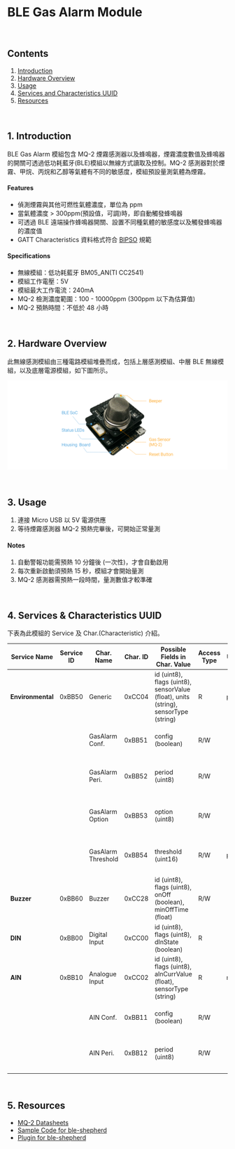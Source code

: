 # BLE Gas Alarm Module

<br />

## Contents  
1. [Introduction](#Introduction)  
2. [Hardware Overview](#HW_Overview)  
3. [Usage](#Usage)  
4. [Services and Characteristics UUID](#Service_Char_UUID)  
5. [Resources](#Resources)  

<a name="Introduction"></a>
<br />
## 1. Introduction  

BLE Gas Alarm 模組包含 MQ-2 煙霧感測器以及蜂鳴器，煙霧濃度數值及蜂鳴器的開關可透過低功耗藍牙(BLE)模組以無線方式讀取及控制。MQ-2 感測器對於煙霧、甲烷、丙烷和乙醇等氣體有不同的敏感度，模組預設量測氣體為煙霧。  

#### Features  
 * 偵測煙霧與其他可燃性氣體濃度，單位為 ppm  
 * 當氣體濃度 > 300ppm(預設值，可調)時，即自動觸發蜂鳴器   
 * 可透過 BLE 遠端操作蜂鳴器開關、設置不同種氣體的敏感度以及觸發蜂鳴器的濃度值   
 * GATT Characteristics 資料格式符合 [BIPSO](https://github.com/bluetoother/bipso/wiki/BIPSO-Specification) 規範   

#### Specifications  
 * 無線模組：低功耗藍牙 BM05_AN(TI CC2541)  
 * 模組工作電壓：5V  
 * 模組最大工作電流：240mA  
 * MQ-2 檢測濃度範圍：100 - 10000ppm (300ppm 以下為估算值)  
 * MQ-2 預熱時間：不低於 48 小時  

<a name="HW_Overview"></a>
<br />
## 2. Hardware Overview  

此無線感測模組由三種電路模組堆疊而成，包括上層感測模組、中層 BLE 無線模組，以及底層電源模組，如下圖所示。  

![GasAlarm](https://raw.githubusercontent.com/sivann-tw/sivann-modules/master/media/ble_gas.png)  

<a name="Usage"></a>
<br />
## 3. Usage  

1. 連接 Micro USB 以 5V 電源供應  
2. 等待煙霧感測器 MQ-2 預熱完畢後，可開始正常量測  

#### Notes  
1. 自動警報功能需預熱 10 分鐘後 (一次性)，才會自動啟用  
2. 每次重新啟動須預熱 15 秒，模組才會開始量測  
3. MQ-2 感測器需預熱一段時間，量測數值才較準確  

<a name="Service_Char_UUID"></a>
<br />
## 4. Services & Characteristics UUID  

下表為此模組的 Service 及 Char.(Characteristic) 介紹。  

| Service Name      | Service ID | Char. Name         | Char. ID | Possible Fields in Char. Value                                                      | Access Type | Unit | Description                                      |  
|-------------------|------------|--------------------|----------|-------------------------------------------------------------------------------------|-------------|------|--------------------------------------------------|  
| **Environmental** |  0xBB50    | Generic            | 0xCC04   | id (uint8), flags (uint8), sensorValue (float), units (string), sensorType (string) | R           | ppm  | Gas Measurment Data                              |  
|                   |            | GasAlarm Conf.     | 0xBB51   | config (boolean)                                                                    | R/W         |      | Measurment Switch. 0 (OFF), 1 (ON)               |  
|                   |            | GasAlarm Peri.     | 0xBB52   | period (uint8)                                                                      | R/W         |      | Period = [Data * 10] ms, Data Range : 10~255     |  
|                   |            | GasAlarm Option    | 0xBB53   | option (uint8)                                                                      | R/W         |      | 0 (Propane), 1 (Smoke), 2 (Methane), 3 (Ethanol) |  
|                   |            | GasAlarm Threshold | 0xBB54   | threshold (uint16)                                                                  | R/W         | ppm  | Gas Alarm Limit Range : 100~10000 ppm            |  
| **Buzzer**        |  0xBB60    | Buzzer             | 0xCC28   | id (uint8), flags (uint8), onOff (boolean), minOffTime (float)                      | R/W         |      | 0 (OFF), 1 (ON)                                  |  
| **DIN**           |  0xBB00    | Digital Input      | 0xCC00   | id (uint8), flags (uint8), dInState (boolean)                                       | R           |      | 0 (Low), 1 (High)                                |  
| **AIN**           |  0xBB10    | Analogue Input     | 0xCC02   | id (uint8), flags (uint8), aInCurrValue (float), sensorType (string)                | R           | mV   |                                                  |  
|                   |            | AIN Conf.          | 0xBB11   | config (boolean)                                                                    | R/W         |      | Measurment Switch. 0 (OFF), 1 (ON)               |  
|                   |            | AIN Peri.          | 0xBB12   | period (uint8)                                                                      | R/W         |      | Period = [Data * 10] ms, Data Range : 10~255     |  


<a name="Resources"></a>
<br />
## 5. Resources  

 * [MQ-2 Datasheets](http://style.winsensor.com/pro_pdf/MQ-2.pdf)  
 * [Sample Code for ble-shepherd](https://github.com/sivann-tw/hiver-iot-kit-ble/blob/master/example/gasAlarm.js)  
 * [Plugin for ble-shepherd](https://github.com/bluetoother/bshep-plugin-sivann-gassensor/blob/master/index.js)  
